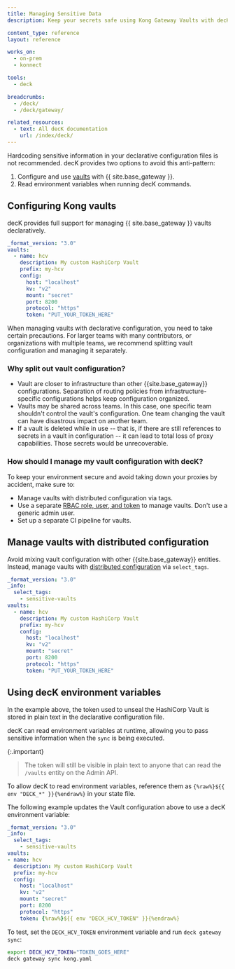```yaml
---
title: Managing Sensitive Data
description: Keep your secrets safe using Kong Gateway Vaults with decK

content_type: reference
layout: reference

works_on:
  - on-prem
  - konnect

tools:
  - deck

breadcrumbs:
  - /deck/
  - /deck/gateway/

related_resources:
  - text: All decK documentation
    url: /index/deck/
---
```


Hardcoding sensitive information in your declarative configuration files is not recommended. decK provides two options to avoid this anti-pattern:

1. Configure and use [vaults](/gateway/latest/kong-enterprise/secrets-management/) with {{ site.base_gateway }}.
1. Read environment variables when running decK commands.

## Configuring Kong vaults

decK provides full support for managing {{ site.base_gateway }} vaults declaratively.

```yaml
_format_version: "3.0"
vaults:
  - name: hcv
    description: My custom HashiCorp Vault
    prefix: my-hcv
    config:
      host: "localhost"
      kv: "v2"
      mount: "secret"
      port: 8200
      protocol: "https"
      token: "PUT_YOUR_TOKEN_HERE"
```

When managing vaults with declarative configuration, you need to take certain precautions. For larger teams with many contributors, or organizations with multiple teams, we recommend splitting vault configuration and managing it separately.

### Why split out vault configuration?

- Vault are closer to infrastructure than other {{site.base_gateway}} configurations. Separation of routing policies from infrastructure-specific configurations helps keep configuration organized.
- Vaults may be shared across teams. In this case, one specific team shouldn't control the vault's configuration. One team changing the vault can have disastrous impact on another team.
- If a vault is deleted while in use -- that is, if there are still references to secrets in a vault in configuration -- it can lead to total loss of proxy capabilities. Those secrets would be unrecoverable.

### How should I manage my vault configuration with decK?

To keep your environment secure and avoid taking down your proxies by accident, make sure to:

- Manage vaults with distributed configuration via tags.
- Use a separate [RBAC role, user, and token](/deck/gateway/rbac/)
  to manage vaults. Don't use a generic admin user.
- Set up a separate CI pipeline for vaults.

## Manage vaults with distributed configuration

Avoid mixing vault configuration with other {{site.base_gateway}} entities. Instead, manage vaults with [distributed configuration](/deck/gateway/tags/#select-tags) via `select_tags`.

```yaml
_format_version: "3.0"
_info:
  select_tags:
    - sensitive-vaults
vaults:
  - name: hcv
    description: My custom HashiCorp Vault
    prefix: my-hcv
    config:
      host: "localhost"
      kv: "v2"
      mount: "secret"
      port: 8200
      protocol: "https"
      token: "PUT_YOUR_TOKEN_HERE"
```

## Using decK environment variables

In the example above, the token used to unseal the HashiCorp Vault is stored in plain text in the declarative configuration file.

decK can read environment variables at runtime, allowing you to pass sensitive information when the `sync` is being executed.

{:.important}

> The token will still be visible in plain text to anyone that can read the `/vaults` entity on the Admin API.

To allow decK to read environment variables, reference them as
`{%raw%}${{ env "DECK_*" }}{%endraw%}` in your state file.

The following example updates the Vault configuration above to use a decK environment variable:

```yaml
_format_version: "3.0"
_info:
  select_tags:
    - sensitive-vaults
vaults:
- name: hcv
  description: My custom HashiCorp Vault
  prefix: my-hcv
  config:
    host: "localhost"
    kv: "v2"
    mount: "secret"
    port: 8200
    protocol: "https"
    token: {%raw%}${{ env "DECK_HCV_TOKEN" }}{%endraw%}
```

To test, set the `DECK_HCV_TOKEN` environment variable and run `deck gateway sync`:

```bash
export DECK_HCV_TOKEN="TOKEN_GOES_HERE"
deck gateway sync kong.yaml
```
